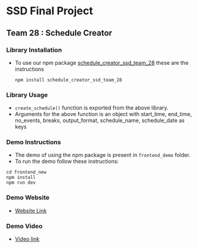 # SSD Final Project
## Team 28 : Schedule Creator

### Library Installation
- To use our npm package [schedule_creator_ssd_team_28](https://www.npmjs.com/package/schedule_creator_ssd_team_28) these are the instructions
  ```
  npm install schedule_creator_ssd_team_28
  ```
  
### Library Usage
- `create_schedule()` function is exported from the above library.
- Arguments for the above function is an object with start_time, end_time, no_events, breaks, output_format, schedule_name, schedule_date as keys


### Demo Instructions
- The demo of using the npm package is present in `frontend_demo` folder.
- To run the demo follow these instructions:
```
cd frontend_new
npm install
npm run dev
```

### Demo Website
- [Website Link](https://28-schedule-creator.vercel.app/)

### Demo Video 
- [Video link](https://iiitaphyd-my.sharepoint.com/:v:/g/personal/abhishek_gaddam_students_iiit_ac_in/ERPRfaL49Y1Plfr0HavUglMBSw31Ux1yg-kHDNF4Nt04TA?e=xcsGje)

